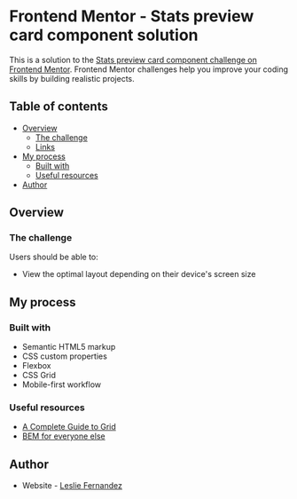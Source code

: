 # Frontend Mentor - Stats preview card component solution

This is a solution to the [Stats preview card component challenge on Frontend Mentor](https://www.frontendmentor.io/challenges/stats-preview-card-component-8JqbgoU62). Frontend Mentor challenges help you improve your coding skills by building realistic projects. 

## Table of contents

- [Overview](#overview)
  - [The challenge](#the-challenge)
  - [Links](#links)
- [My process](#my-process)
  - [Built with](#built-with)
  - [Useful resources](#useful-resources)
- [Author](#author)

## Overview

### The challenge

Users should be able to:

- View the optimal layout depending on their device's screen size

## My process

### Built with

- Semantic HTML5 markup
- CSS custom properties
- Flexbox
- CSS Grid
- Mobile-first workflow

### Useful resources

- [A Complete Guide to Grid](https://css-tricks.com/snippets/css/complete-guide-grid/)
- [BEM for everyone else](https://iknowdavehouse.medium.com/bem-for-everyone-else-89ccc8ad66f2)

## Author

- Website - [Leslie Fernandez](https://github.com/leslief10)


